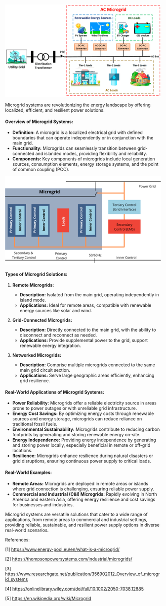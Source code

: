 
![image](1.webp)

Microgrid systems are revolutionizing the energy landscape by offering localized, efficient, and resilient power solutions. 

#### Overview of Microgrid Systems:
- **Definition:** A microgrid is a localized electrical grid with defined boundaries that can operate independently or in conjunction with the main grid.
- **Functionality:** Microgrids can seamlessly transition between grid-connected and islanded modes, providing flexibility and reliability.
- **Components:** Key components of microgrids include local generation sources, consumption elements, energy storage systems, and the point of common coupling (PCC).

![image](2.webp)

#### Types of Microgrid Solutions:
1. **Remote Microgrids:**
   - **Description:** Isolated from the main grid, operating independently in island mode.
   - **Applications:** Ideal for remote areas, compatible with renewable energy sources like solar and wind.

2. **Grid-Connected Microgrids:**
   - **Description:** Directly connected to the main grid, with the ability to disconnect and reconnect as needed.
   - **Applications:** Provide supplemental power to the grid, support renewable energy integration.

3. **Networked Microgrids:**
   - **Description:** Comprise multiple microgrids connected to the same main grid circuit section.
   - **Applications:** Serve large geographic areas efficiently, enhancing grid resilience.

#### Real-World Applications of Microgrid Systems:
- **Power Reliability:** Microgrids offer a reliable electricity source in areas prone to power outages or with unreliable grid infrastructure.
- **Energy Cost Savings:** By optimizing energy costs through renewable sources and energy storage, microgrids can reduce reliance on traditional fossil fuels.
- **Environmental Sustainability:** Microgrids contribute to reducing carbon footprints by generating and storing renewable energy on-site.
- **Energy Independence:** Providing energy independence by generating and storing power locally, especially beneficial in remote or off-grid locations.
- **Resilience:** Microgrids enhance resilience during natural disasters or grid disruptions, ensuring continuous power supply to critical loads.

#### Real-World Examples:
- **Remote Areas:** Microgrids are deployed in remote areas or islands where grid connection is challenging, ensuring reliable power supply.
- **Commercial and Industrial (C&I) Microgrids:** Rapidly evolving in North America and eastern Asia, offering energy resilience and cost savings for businesses and industries.

Microgrid systems are versatile solutions that cater to a wide range of applications, from remote areas to commercial and industrial settings, providing reliable, sustainable, and resilient power supply options in diverse real-world scenarios.

References:

[1] https://www.energy-pool.eu/en/what-is-a-microgrid/

[2] https://thompsonpowersystems.com/industrial/microgrids/

[3] https://www.researchgate.net/publication/356902012_Overview_of_microgrid_systems

[4] https://onlinelibrary.wiley.com/doi/full/10.1002/2050-7038.12885

[5] https://en.wikipedia.org/wiki/Microgrid